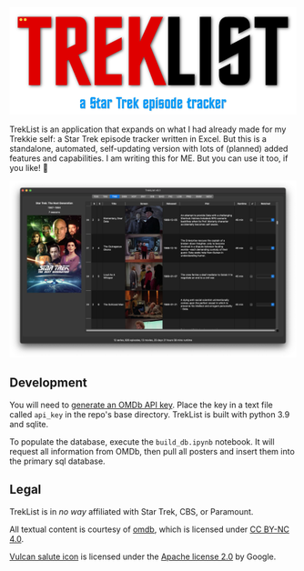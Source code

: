 ![TrekList](./imgs/logo.png)

TrekList is an application that expands on what I had already made for my Trekkie self: a Star Trek episode tracker written in Excel. But this is a standalone, automated, self-updating version with lots of (planned) added features and capabilities. I am writing this for ME. But you can use it too, if you like! :vulcan_salute:

![TrekList Screenshot](./imgs/screenshot.png)

## Development

You will need to [generate an OMDb API key](https://www.omdbapi.com/apikey.aspx). Place the key in a text file called `api_key` in the repo's base directory. TrekList is built with python 3.9 and sqlite.

To populate the database, execute the `build_db.ipynb` notebook. It will request all information from OMDb, then pull all posters and insert them into the primary sql database.

## Legal

TrekList is in *no way* affiliated with Star Trek, CBS, or Paramount.

All textual content is courtesy of [omdb](https://www.omdbapi.com), which is licensed under [CC BY-NC 4.0](https://creativecommons.org/licenses/by-nc/4.0/).

[Vulcan salute icon](https://iconduck.com/sets/noto-emoji-by-google) is licensed under the [Apache license 2.0](https://www.apache.org/licenses/LICENSE-2.0) by Google.